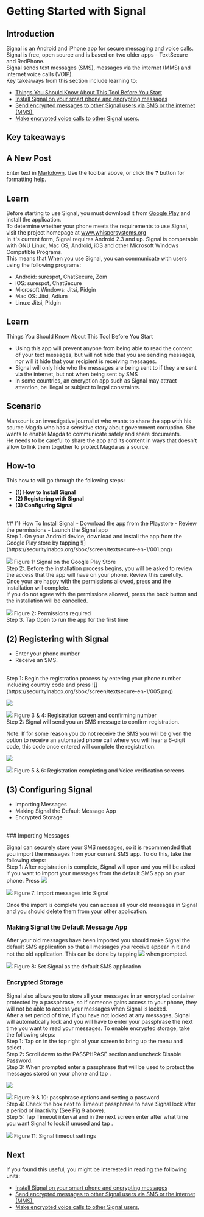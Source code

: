 # Getting Started with Signal
## Introduction
Signal is an Android and iPhone app for secure messaging and voice calls. Signal is free, open source and is based on two older apps - TextSecure and RedPhone. 
<br>
Signal sends text messages (SMS), messages via the internet (MMS) and internet voice calls (VOIP).
<br>
Key takeaways from this section include learning to:
 - [Things You Should Know About This Tool Before You Start](en/topics/tool-2-signal/0-getting-started/3-learn.md)
 - [Install Signal on your smart phone and encrypting messages](en/topics/tool-2-signal/0-getting-started/4-howto-install.md)
 - [Send encrypted messages to other Signal users via SMS or the internet (MMS).](en/topics/tool-2-signal/1-messaging/1-intro.md)
 - [Make encrypted voice calls to other Signal users.](en/topics/tool-2-signal/2-voice/1-intro.md)

## Key takeaways
## A New Post

Enter text in [Markdown](http://daringfireball.net/projects/markdown/). Use the toolbar above, or click the **?** button for formatting help.


## Learn
Before starting to use Signal, you must download it from [Google Play](https://play.google.com/store/apps/details?id=org.thoughtcrime.securesms) and install the application.
<br>
To determine whether your phone meets the requirements to use Signal, visit the project homepage at www.whispersystems.org
<br>
In it's current form, Signal requires Android 2.3 and up. Signal is compatable with GNU Linux, Mac OS, Android, iOS and other Microsoft Windows Compatible Programs.
<br>
This means that When you use Signal, you can communicate with users using the following programs:
 - Android: surespot, ChatSecure, Zom
 - iOS: surespot, ChatSecure
 - Microsoft Windows: Jitsi, Pidgin
 - Mac OS: Jitsi, Adium
 - Linux: Jitsi, Pidgin


## Learn
Things You Should Know About This Tool Before You Start
 - Using this app will prevent anyone from being able to read the content of your text messages, but will not hide that you are sending messages, nor will it hide that your recipient is receiving messages. 
 - Signal will only hide who the messages are being sent to if they are sent via the internet, but not when being sent by SMS
 - In some countries, an encryption app such as Signal may attract attention, be illegal or subject to legal constraints.


## Scenario
Mansour is an investigative journalist who wants to share the app with his source Magda who has a sensitive story about government corruption. She wants to enable Magda to communicate safely and share documents.
<br>
He needs to be careful to share the app and its content in ways that doesn't allow to link them together to protect Magda as a source.


## How-to
This how to will go through the following steps:
 - **(1) How to Install Signal**
 - **(2) Registering with Signal**
 - **(3) Configuring Signal**
<br>
## (1) How To Install Signal
 - Download the app from the Playstore
 - Review the permissions
 - Launch the Signal app
<br>
Step 1. On your Android device, download and install the app from the Google Play store by tapping ![](https://securityinabox.org/sbox/screen/textsecure-en-1/001.png)

![](https://securityinabox.org/sbox/screen/textsecure-en-1/002.png)
Figure 1: Signal on the Google Play Store
<br>
Step 2:. Before the installation process begins, you will be asked to review the access that the app will have on your phone. Review this carefully.
<br>
Once your are happy with the permissions allowed, press and the installation will complete.
<br>
If you do not agree with the permissions allowed, press the back button and the installation will be cancelled.

![](https://securityinabox.org/sbox/screen/textsecure-en-1/004.png)
Figure 2: Permissions required
<br>
Step 3. Tap Open to run the app for the first time

## (2) Registering with Signal
 - Enter your phone number
 - Receive an SMS.
 <br>
Step 1: Begin the registration process by entering your phone number including country code and press ![](https://securityinabox.org/sbox/screen/textsecure-en-1/005.png)

![](https://securityinabox.org/sbox/screen/textsecure-en-1/008.png)

![](https://securityinabox.org/sbox/screen/textsecure-en-1/009.png)
Figure 3 & 4: Registration screen and confirming number
<br>
Step 2: Signal will send you an SMS message to confirm registration.

Note: If for some reason you do not receive the SMS you will be given the option to receive an automated phone call where you will hear a 6-digit code, this code once entered will complete the registration.

![](https://securityinabox.org/sbox/screen/textsecure-en-1/010.png)

![](https://securityinabox.org/sbox/screen/textsecure-en-1/011.png)
Figure 5 & 6: Registration completing and Voice verification screens
<br>
## (3) Configuring Signal
 - Importing Messages
 - Making Signal the Default Message App
 - Encrypted Storage
<br>
### Importing Messages

Signal can securely store your SMS messages, so it is recommended that you import the messages from your current SMS app. To do this, take the following steps:
<br>
Step 1: After registration is complete, Signal will open and you will be asked if you want to import your messages from the default SMS app on your phone. Press ![](https://securityinabox.org/sbox/screen/textsecure-en-1/012.png)

![](https://securityinabox.org/sbox/screen/textsecure-en-1/013.png)
Figure 7: Import messages into Signal

Once the import is complete you can access all your old messages in Signal and you should delete them from your other application.
<br>
### Making Signal the Default Message App

After your old messages have been imported you should make Signal the default SMS application so that all messages you receive appear in it and not the old application. This can be done by tapping ![](https://securityinabox.org/sbox/screen/textsecure-en-1/012.png) when prompted.

![](https://securityinabox.org/sbox/screen/textsecure-en-1/014.png)
Figure 8: Set Signal as the default SMS application
<br>
### Encrypted Storage

Signal also allows you to store all your messages in an encrypted container protected by a passphrase, so if someone gains access to your phone, they will not be able to access your messages when Signal is locked.
<br>
After a set period of time, if you have not looked at any messages, Signal will automatically lock and you will have to enter your passphrase the next time you want to read your messages. To enable encrypted storage, take the following steps:
<br>
Step 1: Tap on  in the top right of your screen to bring up the menu and select .
<br>
Step 2: Scroll down to the PASSPHRASE section and uncheck Disable Password.
<br>
Step 3: When prompted enter a passphrase that will be used to protect the messages stored on your phone and tap .

![](https://securityinabox.org/sbox/screen/textsecure-en-1/018.png)

![](https://securityinabox.org/sbox/screen/textsecure-en-1/019.png)
Figure 9 & 10: passphrase options and setting a password
<br>
Step 4: Check the box next to Timeout passphrase to have Signal lock after a period of inactivity (See Fig 9 above).
<br>
Step 5: Tap Timeout interval and in the next screen enter after what time you want Signal to lock if unused and tap .

![](https://securityinabox.org/sbox/screen/textsecure-en-1/021.png)
Figure 11: Signal timeout settings


## Next
If you found this useful, you might be interested in reading the following units:
 - [Install Signal on your smart phone and encrypting messages](en/topics/tool-2-signal/0-getting-started/4-howto-install.md)
 - [Send encrypted messages to other Signal users via SMS or the internet (MMS).](en/topics/tool-2-signal/1-messaging/1-intro.md)
 - [Make encrypted voice calls to other Signal users.](en/topics/tool-2-signal/2-voice/1-intro.md)

